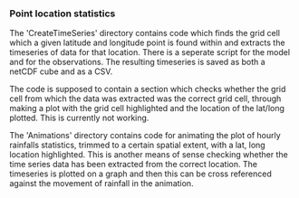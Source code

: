 ### Point location statistics

The 'CreateTimeSeries' directory contains code which finds the grid cell which a given latitude and longitude point is found within and extracts the timeseries of data for that location. There is a seperate script for the model and for the observations. The resulting timeseries is saved as both a netCDF cube and as a CSV.

The code is supposed to contain a section which checks whether the grid cell from which the data was extracted was the correct grid cell, through making a plot with the grid cell highlighted and the location of the lat/long plotted. This is currently not working.

The 'Animations' directory contains code for animating the plot of hourly rainfalls statistics, trimmed to a certain spatial extent, with a lat, long location highlighted. This is another means of sense checking whether the time series data has been extracted from the correct location. The timeseries is plotted on a graph and then this can be cross referenced against the movement of rainfall in the animation.



